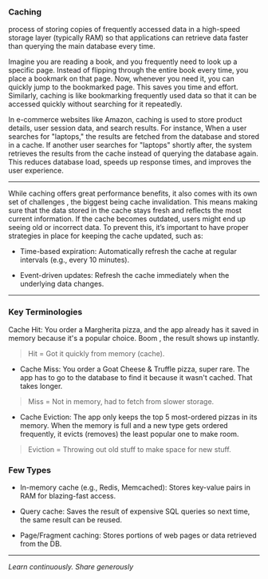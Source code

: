 ### Caching

 process of storing copies of frequently accessed data in a high-speed storage layer (typically RAM) so that applications can retrieve data faster than querying the main database every time.

 Imagine you are reading a book, and you frequently need to look up a specific page. Instead of flipping through the entire book every time, you place a bookmark on that page. Now, whenever you need it, you can quickly jump to the bookmarked page. This saves you time and effort. Similarly, caching is like bookmarking frequently used data so that it can be accessed quickly without searching for it repeatedly.

 In e-commerce websites like Amazon, caching is used to store product details, user session data, and search results. For instance, When a user searches for "laptops," the results are fetched from the database and stored in a cache.  If another user searches for "laptops" shortly after, the system retrieves the results from the cache instead of querying the database again. This reduces database load, speeds up response times, and improves the user experience.

---


While caching offers great performance benefits, it also comes with its own set of challenges , the biggest being cache invalidation. This means making sure that the data stored in the cache stays fresh and reflects the most current information. If the cache becomes outdated, users might end up seeing old or incorrect data. To prevent this, it’s important to have proper strategies in place for keeping the cache updated, such as:

- Time-based expiration: Automatically refresh the cache at regular intervals (e.g., every 10 minutes).

- Event-driven updates: Refresh the cache immediately when the underlying data changes.

---

### Key Terminologies

Cache Hit:  You order a Margherita pizza, and the app already has it saved in memory because it's a popular choice. Boom , the result shows up instantly.

> Hit = Got it quickly from memory (cache).

- Cache Miss: You order a Goat Cheese & Truffle pizza, super rare. The app has to go to the database to find it because it wasn't cached. That takes longer.

> Miss = Not in memory, had to fetch from slower storage.

- Cache Eviction: The app only keeps the top 5 most-ordered pizzas in its memory. When the memory is full and a new type gets ordered frequently, it evicts (removes) the least popular one to make room.

> Eviction = Throwing out old stuff to make space for new stuff.

### Few Types

- In-memory cache (e.g., Redis, Memcached): Stores key-value pairs in RAM for blazing-fast access.

- Query cache: Saves the result of expensive SQL queries so next time, the same result can be reused.

- Page/Fragment caching: Stores portions of web pages or data retrieved from the DB.
---

*Learn continuously. Share generously*